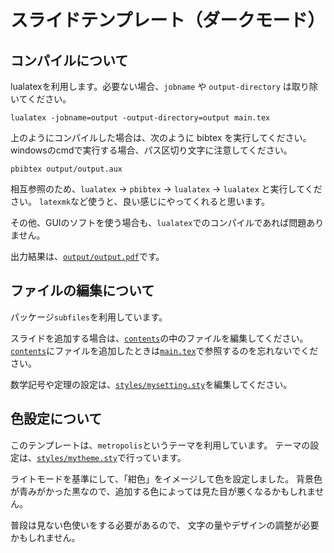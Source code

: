 # スライドテンプレート（ダークモード）

## コンパイルについて

lualatexを利用します。必要ない場合、`jobname` や `output-directory` は取り除いてください。
```
lualatex -jobname=output -output-directory=output main.tex
```
上のようにコンパイルした場合は、次のように bibtex を実行してください。
windowsのcmdで実行する場合、パス区切り文字に注意してください。
```
pbibtex output/output.aux
```

相互参照のため、`lualatex` → `pbibtex` → `lualatex` → `lualatex` と実行してください。
`latexmk`など使うと、良い感じにやってくれると思います。

その他、GUIのソフトを使う場合も、`lualatex`でのコンパイルであれば問題ありません。

出力結果は、[`output/output.pdf`](/output/output.pdf)です。

## ファイルの編集について

パッケージ`subfiles`を利用しています。

スライドを追加する場合は、[`contents`](/contents)の中のファイルを編集してください。
[`contents`](/contents)にファイルを追加したときは[`main.tex`](/main.tex)で参照するのを忘れないでください。

数学記号や定理の設定は、[`styles/mysetting.sty`](/styles/mysetting.sty)を編集してください。

## 色設定について

このテンプレートは、`metropolis`というテーマを利用しています。
テーマの設定は、[`styles/mytheme.sty`](/styles/mytheme.sty)で行っています。

ライトモードを基準にして、「紺色」をイメージして色を設定しました。
背景色が青みがかった黒なので、追加する色によっては見た目が悪くなるかもしれません。

普段は見ない色使いをする必要があるので、
文字の量やデザインの調整が必要かもしれません。
